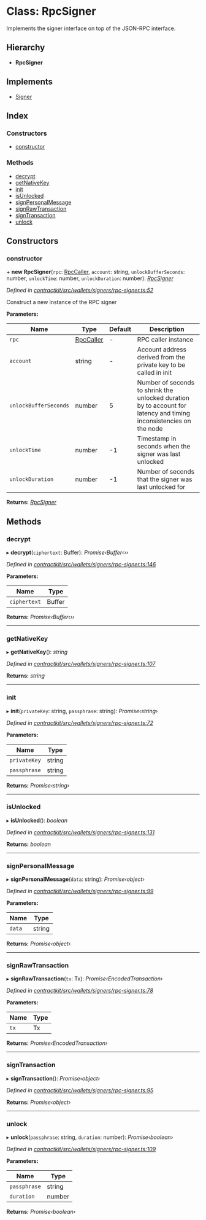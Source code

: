 # Class: RpcSigner

Implements the signer interface on top of the JSON-RPC interface.

## Hierarchy

* **RpcSigner**

## Implements

* [Signer](../interfaces/_wallets_signers_signer_.signer.md)

## Index

### Constructors

* [constructor](_wallets_signers_rpc_signer_.rpcsigner.md#constructor)

### Methods

* [decrypt](_wallets_signers_rpc_signer_.rpcsigner.md#decrypt)
* [getNativeKey](_wallets_signers_rpc_signer_.rpcsigner.md#getnativekey)
* [init](_wallets_signers_rpc_signer_.rpcsigner.md#init)
* [isUnlocked](_wallets_signers_rpc_signer_.rpcsigner.md#isunlocked)
* [signPersonalMessage](_wallets_signers_rpc_signer_.rpcsigner.md#signpersonalmessage)
* [signRawTransaction](_wallets_signers_rpc_signer_.rpcsigner.md#signrawtransaction)
* [signTransaction](_wallets_signers_rpc_signer_.rpcsigner.md#signtransaction)
* [unlock](_wallets_signers_rpc_signer_.rpcsigner.md#unlock)

## Constructors

###  constructor

\+ **new RpcSigner**(`rpc`: [RpcCaller](../interfaces/_utils_rpc_caller_.rpccaller.md), `account`: string, `unlockBufferSeconds`: number, `unlockTime`: number, `unlockDuration`: number): *[RpcSigner](_wallets_signers_rpc_signer_.rpcsigner.md)*

*Defined in [contractkit/src/wallets/signers/rpc-signer.ts:52](https://github.com/celo-org/celo-monorepo/blob/master/packages/contractkit/src/wallets/signers/rpc-signer.ts#L52)*

Construct a new instance of the RPC signer

**Parameters:**

Name | Type | Default | Description |
------ | ------ | ------ | ------ |
`rpc` | [RpcCaller](../interfaces/_utils_rpc_caller_.rpccaller.md) | - | RPC caller instance |
`account` | string | - | Account address derived from the private key to be called in init |
`unlockBufferSeconds` | number | 5 | Number of seconds to shrink the unlocked duration by to account for latency and timing inconsistencies on the node |
`unlockTime` | number | -1 | Timestamp in seconds when the signer was last unlocked |
`unlockDuration` | number | -1 | Number of seconds that the signer was last unlocked for   |

**Returns:** *[RpcSigner](_wallets_signers_rpc_signer_.rpcsigner.md)*

## Methods

###  decrypt

▸ **decrypt**(`ciphertext`: Buffer): *Promise‹Buffer‹››*

*Defined in [contractkit/src/wallets/signers/rpc-signer.ts:146](https://github.com/celo-org/celo-monorepo/blob/master/packages/contractkit/src/wallets/signers/rpc-signer.ts#L146)*

**Parameters:**

Name | Type |
------ | ------ |
`ciphertext` | Buffer |

**Returns:** *Promise‹Buffer‹››*

___

###  getNativeKey

▸ **getNativeKey**(): *string*

*Defined in [contractkit/src/wallets/signers/rpc-signer.ts:107](https://github.com/celo-org/celo-monorepo/blob/master/packages/contractkit/src/wallets/signers/rpc-signer.ts#L107)*

**Returns:** *string*

___

###  init

▸ **init**(`privateKey`: string, `passphrase`: string): *Promise‹string›*

*Defined in [contractkit/src/wallets/signers/rpc-signer.ts:72](https://github.com/celo-org/celo-monorepo/blob/master/packages/contractkit/src/wallets/signers/rpc-signer.ts#L72)*

**Parameters:**

Name | Type |
------ | ------ |
`privateKey` | string |
`passphrase` | string |

**Returns:** *Promise‹string›*

___

###  isUnlocked

▸ **isUnlocked**(): *boolean*

*Defined in [contractkit/src/wallets/signers/rpc-signer.ts:131](https://github.com/celo-org/celo-monorepo/blob/master/packages/contractkit/src/wallets/signers/rpc-signer.ts#L131)*

**Returns:** *boolean*

___

###  signPersonalMessage

▸ **signPersonalMessage**(`data`: string): *Promise‹object›*

*Defined in [contractkit/src/wallets/signers/rpc-signer.ts:99](https://github.com/celo-org/celo-monorepo/blob/master/packages/contractkit/src/wallets/signers/rpc-signer.ts#L99)*

**Parameters:**

Name | Type |
------ | ------ |
`data` | string |

**Returns:** *Promise‹object›*

___

###  signRawTransaction

▸ **signRawTransaction**(`tx`: Tx): *Promise‹EncodedTransaction›*

*Defined in [contractkit/src/wallets/signers/rpc-signer.ts:78](https://github.com/celo-org/celo-monorepo/blob/master/packages/contractkit/src/wallets/signers/rpc-signer.ts#L78)*

**Parameters:**

Name | Type |
------ | ------ |
`tx` | Tx |

**Returns:** *Promise‹EncodedTransaction›*

___

###  signTransaction

▸ **signTransaction**(): *Promise‹object›*

*Defined in [contractkit/src/wallets/signers/rpc-signer.ts:95](https://github.com/celo-org/celo-monorepo/blob/master/packages/contractkit/src/wallets/signers/rpc-signer.ts#L95)*

**Returns:** *Promise‹object›*

___

###  unlock

▸ **unlock**(`passphrase`: string, `duration`: number): *Promise‹boolean›*

*Defined in [contractkit/src/wallets/signers/rpc-signer.ts:109](https://github.com/celo-org/celo-monorepo/blob/master/packages/contractkit/src/wallets/signers/rpc-signer.ts#L109)*

**Parameters:**

Name | Type |
------ | ------ |
`passphrase` | string |
`duration` | number |

**Returns:** *Promise‹boolean›*
